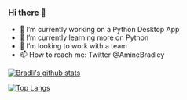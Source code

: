### Hi there 👋


- 🔭 I’m currently working on a Python Desktop App
- 🌱 I’m currently learning more on Python
- 🤔 I’m looking to work with a team
- 📫 How to reach me: Twitter @AmineBradley

[![Bradli's github stats](https://github-readme-stats.vercel.app/api?username=bradli99&count_private=true&show_icons=true&theme=radical&hide_rank=false)](https://github.com/anuraghazra/github-readme-stats)

[![Top Langs](https://github-readme-stats.vercel.app/api/top-langs/?username=bradli99)](https://github.com/anuraghazra/github-readme-stats)
